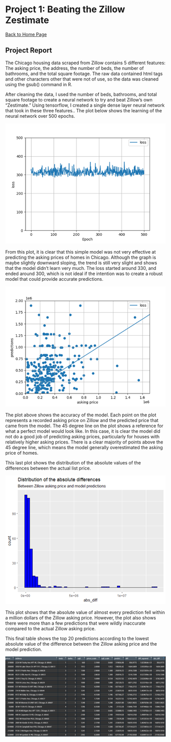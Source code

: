 # Project 1: Beating the Zillow Zestimate 

[Back to Home Page](https://jeremy-swack.github.io/applied-machine-learning/)

## Project Report 

The Chicago housing data scraped from Zillow contains 5 different features: The asking price, the address, the number of beds, the number of bathrooms, and the total square footage. The raw data contained html tags and other characters other that were not of use, so the data was cleaned using the gsub() command in R. 

After cleaning the data, I used the number of beds, bathrooms, and total square footage to create a neural network to try and beat Zillow’s own “Zestimate.” Using tensorflow, I created a single dense layer neural network that took in these three features.. The plot below shows the learning of the neural network over 500 epochs.

![pic_1](model_learning.png)

From this plot, it is clear that this simple model was not very effective at predicting the asking prices of homes in Chicago. Although the graph is maybe slightly downward sloping, the trend is still very slight and shows that the model didn’t learn very much. The loss started around 330, and ended around 300, which is not ideal if the intention was to create a robust model that could provide accurate predictions. 

![pic_2](model_accuracy.png)

The plot above shows the accuracy of the model. Each point on the plot represents a recorded asking price on Zillow and the predicted price that came from the model. The 45 degree line on the plot shows a reference for what a perfect model would look like. In this case, it is clear the model did not do a good job of predicting asking prices, particularly for houses with relatively higher asking prices. There is a clear majority of points above the 45 degree line, which means the model generally overestimated the asking price of homes. 

This last plot shows the distribution of the absolute values of the differences between the actual list price. 

![pic_3](abs_diff_distribution.png)

This plot shows that the absolute value of almost every prediction fell within a million dollars of the Zillow asking price. However, the plot also shows there were more than a few predictions that were wildly inaccurate compared to the actual Zillow asking price. 

This final table shows the top 20 predictions according to the lowest absolute value of the difference between the Zillow asking price and the model prediction.

![pic_4](top_20_zillow.png)
